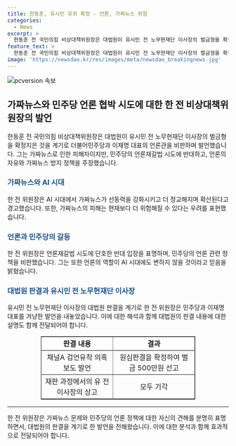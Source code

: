 ```yaml
---
title: 한동훈, 유시민 유죄 확정 - 언론, 가짜뉴스 위험
categories:
  - News
excerpt: >
  한동훈 전 국민의힘 비상대책위원장은 대법원이 유시민 전 노무현재단 이사장의 벌금형을 확정짓자, 가짜뉴스 피해에 대한 경험과 민주당의 언론 협박에 대한 반대를 피력했다. 그는 가짜뉴스로 인한 피해를 경험했음에도 언론 협박에 반대하며, 이는 민주주의를 위협할 수 있다고 경고했다. 또한, 언론의 역할과 자유를 유지하면서 가짜뉴스를 방지할 정책이 필요하다고 강조했다.
feature_text: >
  한동훈 전 국민의힘 비상대책위원장은 대법원이 유시민 전 노무현재단 이사장의 벌금형을 확정짓자, 가짜뉴스 피해에 대한 경험과 민주당의 언론 협박에 대한 반대를 피력했다. 그는 가짜뉴스로 인한 피해를 경험했음에도 언론 협박에 반대하며, 이는 민주주의를 위협할 수 있다고 경고했다. 또한, 언론의 역할과 자유를 유지하면서 가짜뉴스를 방지할 정책이 필요하다고 강조했다.
image: 'https://newsdao.kr/res/images/meta/newsdao_breakingnews.jpg'
---
```


<p><img src="https://newsdao.kr/res/images/meta/newsdao_breakingnews.jpg" alt="pcversion 속보" /></p>

<h2 data-ke-size="size26">가짜뉴스와 민주당 언론 협박 시도에 대한 한 전 비상대책위원장의 발언</h2>

<p data-ke-size="size16">한동훈 전 국민의힘 비상대책위원장은 대법원이 유시민 전 노무현재단 이사장의 벌금형을 확정지은 것을 계기로 더불어민주당과 이재명 대표의 언론관을 비판하며 발언했습니다. 그는 가짜뉴스로 인한 피해자이지만, 민주당의 언론재갈법 시도에 반대하고, 언론의 자유와 가짜뉴스 방지 정책을 주장했습니다.</p>

<h3><b><span style="color: #1a5490;">가짜뉴스와 AI 시대</span></b></h3>

<p data-ke-size="size16">한 전 위원장은 AI 시대에서 가짜뉴스가 선동력을 강화시키고 더 정교해지며 확산된다고 경고했습니다. 또한, 가짜뉴스의 피해는 현재보다 더 위험해질 수 있다는 우려를 표현했습니다.</p>

<h3><b><span style="color: #1a5490;">언론과 민주당의 갈등</span></b></h3>

<p data-ke-size="size16">한 전 위원장은 언론재갈법 시도에 단호한 반대 입장을 표명하며, 민주당의 언론 관련 정책을 비판했습니다. 그는 또한 언론의 역할이 AI 시대에도 변하지 않을 것이라고 믿음을 밝혔습니다.</p>

<h3><b><span style="color: #1a5490;">대법원 판결과 유시민 전 노무현재단 이사장</span></b></h3>

<p data-ke-size="size16">유시민 전 노무현재단 이사장의 대법원 판결을 계기로 한 전 위원장은 민주당과 이재명 대표를 겨냥한 발언을 내놓았습니다. 이에 대한 해석과 함께 대법원의 판결 내용에 대한 설명도 함께 전달되어야 합니다.</p>

<table border="1" style="width: 70%; margin-left: auto; margin-right: auto;">
<tbody>
<tr>
<td style="text-align: center; height: 17px;"><b>판결 내용</b></td>
<td style="text-align: center; height: 17px;"><b>결과</b></td>
</tr>
<tr>
<td style="text-align: center; height: 17px;">채널A 검언유착 의혹 보도 발언</td>
<td style="text-align: center; height: 17px;">원심판결을 확정하여 벌금 500만원 선고</td>
</tr>
<tr>
<td style="text-align: center; height: 17px;">재판 과정에서의 유 전 이사장의 상고</td>
<td style="text-align: center; height: 17px;">모두 기각</td>
</tr>
</tbody>
</table>

<hr>

<p data-ke-size="size16">한 전 위원장은 가짜뉴스 문제와 민주당의 언론 정책에 대한 자신의 견해를 분명히 표명하면서, 대법원의 판결을 계기로 한 발언을 전해왔습니다. 이에 대한 분석과 함께 효과적으로 전달되어야 합니다.</p>

